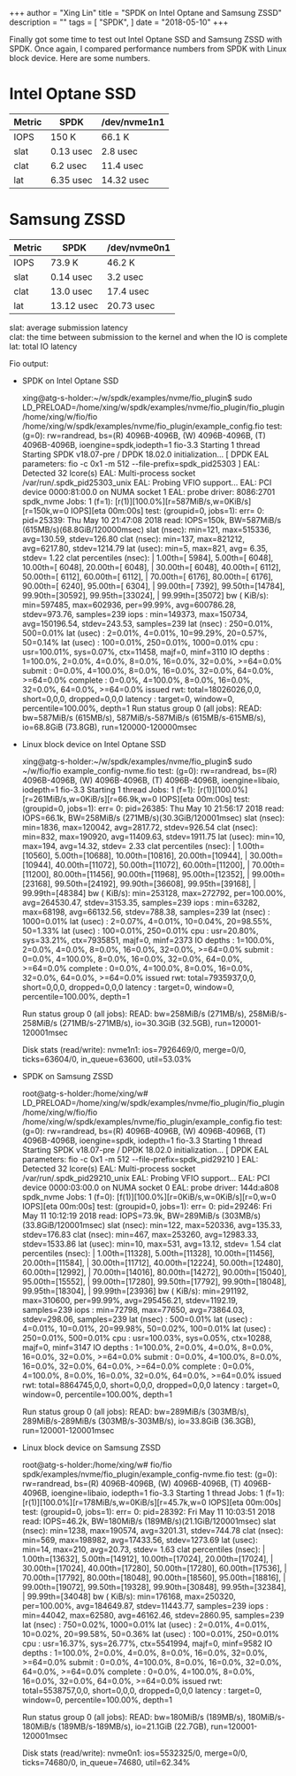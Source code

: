 +++
author = "Xing Lin"
title = "SPDK on Intel Optane and Samsung ZSSD"
description = ""
tags = [
    "SPDK",
]
date = "2018-05-10"
+++

Finally got some time to test out Intel Optane SSD and Samsung ZSSD with SPDK. Once again, I compared performance numbers from SPDK with Linux block device. Here are some numbers. 

# Intel Optane SSD  
| Metric | SPDK    | /dev/nvme1n1 |
|--------|---------|-------------|
| IOPS   | 150 K  | 66.1 K      |
| slat   | 0.13 usec | 2.8 usec |
| clat   | 6.2 usec| 11.4 usec|
| lat    | 6.35 usec| 14.32 usec|

# Samsung ZSSD  
| Metric | SPDK    | /dev/nvme0n1 |
|--------|---------|-------------|
| IOPS   | 73.9 K  | 46.2 K      |
| slat   | 0.14 usec | 3.2 usec |
| clat   | 13.0 usec| 17.4 usec|
| lat    | 13.12 usec| 20.73 usec|


slat: average submission latency  
clat: the time between submission to the kernel and when the IO is complete  
lat: total IO latency   

Fio output:
* SPDK on Intel Optane SSD

    xing@atg-s-holder:~/w/spdk/examples/nvme/fio_plugin$ sudo LD_PRELOAD=/home/xing/w/spdk/examples/nvme/fio_plugin/fio_plugin /home/xing/w/fio/fio /home/xing/w/spdk/examples/nvme/fio_plugin/example_config.fio
    test: (g=0): rw=randread, bs=(R) 4096B-4096B, (W) 4096B-4096B, (T) 4096B-4096B, ioengine=spdk,iodepth=1
    fio-3.3
    Starting 1 thread
    Starting SPDK v18.07-pre / DPDK 18.02.0 initialization...
    [ DPDK EAL parameters: fio -c 0x1 -m 512 --file-prefix=spdk_pid25303 ]
    EAL: Detected 32 lcore(s)
    EAL: Multi-process socket /var/run/.spdk_pid25303_unix
    EAL: Probing VFIO support...
    EAL: PCI device 0000:81:00.0 on NUMA socket 1
    EAL:   probe driver: 8086:2701 spdk_nvme
    Jobs: 1 (f=1): [r(1)][100.0%][r=587MiB/s,w=0KiB/s][r=150k,w=0 IOPS][eta 00m:00s]
    test: (groupid=0, jobs=1): err= 0: pid=25339: Thu May 10 21:47:08 2018
        read: IOPS=150k, BW=587MiB/s (615MB/s)(68.8GiB/120000msec)
        slat (nsec): min=121, max=515336, avg=130.59, stdev=126.80
        clat (nsec): min=137, max=821212, avg=6217.80, stdev=1214.79
        lat (usec): min=5, max=821, avg= 6.35, stdev= 1.22
        clat percentiles (nsec):
             |  1.00th=[ 5984],  5.00th=[ 6048], 10.00th=[ 6048], 20.00th=[ 6048],
             | 30.00th=[ 6048], 40.00th=[ 6112], 50.00th=[ 6112], 60.00th=[ 6112],
             | 70.00th=[ 6176], 80.00th=[ 6176], 90.00th=[ 6240], 95.00th=[ 6304],
             | 99.00th=[ 7392], 99.50th=[14784], 99.90th=[30592], 99.95th=[33024],
             | 99.99th=[35072]
        bw (  KiB/s): min=597485, max=602936, per=99.99%, avg=600786.28, stdev=973.76, samples=239
        iops        : min=149373, max=150734, avg=150196.54, stdev=243.53, samples=239
        lat (nsec)   : 250=0.01%, 500=0.01%
        lat (usec)   : 2=0.01%, 4=0.01%, 10=99.29%, 20=0.57%, 50=0.14%
        lat (usec)   : 100=0.01%, 250=0.01%, 1000=0.01%
        cpu          : usr=100.01%, sys=0.07%, ctx=11458, majf=0, minf=3110
        IO depths    : 1=100.0%, 2=0.0%, 4=0.0%, 8=0.0%, 16=0.0%, 32=0.0%, >=64=0.0%
        submit    : 0=0.0%, 4=100.0%, 8=0.0%, 16=0.0%, 32=0.0%, 64=0.0%, >=64=0.0%
        complete  : 0=0.0%, 4=100.0%, 8=0.0%, 16=0.0%, 32=0.0%, 64=0.0%, >=64=0.0%
        issued rwt: total=18026026,0,0, short=0,0,0, dropped=0,0,0
        latency   : target=0, window=0, percentile=100.00%, depth=1
        Run status group 0 (all jobs):
        READ: bw=587MiB/s (615MB/s), 587MiB/s-587MiB/s (615MB/s-615MB/s), io=68.8GiB (73.8GB), run=120000-120000msec

* Linux block device on Intel Optane SSD

    xing@atg-s-holder:~/w/spdk/examples/nvme/fio_plugin$ sudo ~/w/fio/fio example_config-nvme.fio
    test: (g=0): rw=randread, bs=(R) 4096B-4096B, (W) 4096B-4096B, (T) 4096B-4096B, ioengine=libaio, iodepth=1
    fio-3.3
    Starting 1 thread
    Jobs: 1 (f=1): [r(1)][100.0%][r=261MiB/s,w=0KiB/s][r=66.9k,w=0 IOPS][eta 00m:00s]
    test: (groupid=0, jobs=1): err= 0: pid=26385: Thu May 10 21:56:17 2018
        read: IOPS=66.1k, BW=258MiB/s (271MB/s)(30.3GiB/120001msec)
        slat (nsec): min=1836, max=120042, avg=2817.72, stdev=926.54
        clat (nsec): min=832, max=190920, avg=11409.63, stdev=1911.75
        lat (usec): min=10, max=194, avg=14.32, stdev= 2.33
        clat percentiles (nsec):
            |  1.00th=[10560],  5.00th=[10688], 10.00th=[10816], 20.00th=[10944],
            | 30.00th=[10944], 40.00th=[11072], 50.00th=[11072], 60.00th=[11200],
            | 70.00th=[11200], 80.00th=[11456], 90.00th=[11968], 95.00th=[12352],
            | 99.00th=[23168], 99.50th=[24192], 99.90th=[36608], 99.95th=[39168],
            | 99.99th=[48384]
        bw (  KiB/s): min=253128, max=272792, per=100.00%, avg=264530.47, stdev=3153.35, samples=239
        iops        : min=63282, max=68198, avg=66132.56, stdev=788.38, samples=239
        lat (nsec)   : 1000=0.01%
        lat (usec)   : 2=0.07%, 4=0.01%, 10=0.04%, 20=98.55%, 50=1.33%
        lat (usec)   : 100=0.01%, 250=0.01%
        cpu          : usr=20.80%, sys=33.21%, ctx=7935851, majf=0, minf=2373
        IO depths    : 1=100.0%, 2=0.0%, 4=0.0%, 8=0.0%, 16=0.0%, 32=0.0%, >=64=0.0%
            submit    : 0=0.0%, 4=100.0%, 8=0.0%, 16=0.0%, 32=0.0%, 64=0.0%, >=64=0.0%
            complete  : 0=0.0%, 4=100.0%, 8=0.0%, 16=0.0%, 32=0.0%, 64=0.0%, >=64=0.0%
            issued rwt: total=7935937,0,0, short=0,0,0, dropped=0,0,0
            latency   : target=0, window=0, percentile=100.00%, depth=1

    Run status group 0 (all jobs):
        READ: bw=258MiB/s (271MB/s), 258MiB/s-258MiB/s (271MB/s-271MB/s), io=30.3GiB (32.5GB), run=120001-120001msec

    Disk stats (read/write):
        nvme1n1: ios=7926469/0, merge=0/0, ticks=63604/0, in_queue=63600, util=53.03%  
* SPDK on Samsung ZSSD

    root@atg-s-holder:/home/xing/w# LD_PRELOAD=/home/xing/w/spdk/examples/nvme/fio_plugin/fio_plugin /home/xing/w/fio/fio /home/xing/w/spdk/examples/nvme/fio_plugin/example_config.fio
    test: (g=0): rw=randread, bs=(R) 4096B-4096B, (W) 4096B-4096B, (T) 4096B-4096B, ioengine=spdk, iodepth=1
    fio-3.3
    Starting 1 thread
    Starting SPDK v18.07-pre / DPDK 18.02.0 initialization...
    [ DPDK EAL parameters: fio -c 0x1 -m 512 --file-prefix=spdk_pid29210 ]
    EAL: Detected 32 lcore(s)
    EAL: Multi-process socket /var/run/.spdk_pid29210_unix
    EAL: Probing VFIO support...
    EAL: PCI device 0000:03:00.0 on NUMA socket 0
    EAL:   probe driver: 144d:a808 spdk_nvme
    Jobs: 1 (f=0): [f(1)][100.0%][r=0KiB/s,w=0KiB/s][r=0,w=0 IOPS][eta 00m:00s]
    test: (groupid=0, jobs=1): err= 0: pid=29246: Fri May 11 10:12:19 2018
        read: IOPS=73.9k, BW=289MiB/s (303MB/s)(33.8GiB/120001msec)
        slat (nsec): min=122, max=520336, avg=135.33, stdev=176.83
        clat (nsec): min=467, max=253260, avg=12983.33, stdev=1533.86
        lat (usec): min=10, max=531, avg=13.12, stdev= 1.54
        clat percentiles (nsec):
            |  1.00th=[11328],  5.00th=[11328], 10.00th=[11456], 20.00th=[11584],
            | 30.00th=[11712], 40.00th=[12224], 50.00th=[12480], 60.00th=[12992],
            | 70.00th=[14016], 80.00th=[14272], 90.00th=[15040], 95.00th=[15552],
            | 99.00th=[17280], 99.50th=[17792], 99.90th=[18048], 99.95th=[18304],
            | 99.99th=[23936]
        bw (  KiB/s): min=291192, max=310600, per=99.99%, avg=295456.21, stdev=1192.19, samples=239
        iops        : min=72798, max=77650, avg=73864.03, stdev=298.06, samples=239
        lat (nsec)   : 500=0.01%
        lat (usec)   : 4=0.01%, 10=0.01%, 20=99.98%, 50=0.02%, 100=0.01%
        lat (usec)   : 250=0.01%, 500=0.01%
        cpu          : usr=100.03%, sys=0.05%, ctx=10288, majf=0, minf=3147
        IO depths    : 1=100.0%, 2=0.0%, 4=0.0%, 8=0.0%, 16=0.0%, 32=0.0%, >=64=0.0%
            submit    : 0=0.0%, 4=100.0%, 8=0.0%, 16=0.0%, 32=0.0%, 64=0.0%, >=64=0.0%
            complete  : 0=0.0%, 4=100.0%, 8=0.0%, 16=0.0%, 32=0.0%, 64=0.0%, >=64=0.0%
            issued rwt: total=8864745,0,0, short=0,0,0, dropped=0,0,0
            latency   : target=0, window=0, percentile=100.00%, depth=1

    Run status group 0 (all jobs):
        READ: bw=289MiB/s (303MB/s), 289MiB/s-289MiB/s (303MB/s-303MB/s), io=33.8GiB (36.3GB), run=120001-120001msec
* Linux block device on Samsung ZSSD

    root@atg-s-holder:/home/xing/w# fio/fio spdk/examples/nvme/fio_plugin/example_config-nvme.fio
    test: (g=0): rw=randread, bs=(R) 4096B-4096B, (W) 4096B-4096B, (T) 4096B-4096B, ioengine=libaio, iodepth=1
    fio-3.3
    Starting 1 thread
    Jobs: 1 (f=1): [r(1)][100.0%][r=178MiB/s,w=0KiB/s][r=45.7k,w=0 IOPS][eta 00m:00s]
    test: (groupid=0, jobs=1): err= 0: pid=28392: Fri May 11 10:03:51 2018
        read: IOPS=46.2k, BW=180MiB/s (189MB/s)(21.1GiB/120001msec)
        slat (nsec): min=1238, max=190574, avg=3201.31, stdev=744.78
        clat (nsec): min=569, max=198982, avg=17433.56, stdev=1273.69
        lat (usec): min=14, max=210, avg=20.73, stdev= 1.63
        clat percentiles (nsec):
            |  1.00th=[13632],  5.00th=[14912], 10.00th=[17024], 20.00th=[17024],
            | 30.00th=[17024], 40.00th=[17280], 50.00th=[17280], 60.00th=[17536],
            | 70.00th=[17792], 80.00th=[18048], 90.00th=[18560], 95.00th=[18816],
            | 99.00th=[19072], 99.50th=[19328], 99.90th=[30848], 99.95th=[32384],
            | 99.99th=[34048]
        bw (  KiB/s): min=176168, max=250320, per=100.00%, avg=184649.87, stdev=11443.77, samples=239
        iops        : min=44042, max=62580, avg=46162.46, stdev=2860.95, samples=239
        lat (nsec)   : 750=0.02%, 1000=0.01%
        lat (usec)   : 2=0.01%, 4=0.01%, 10=0.02%, 20=99.58%, 50=0.36%
        lat (usec)   : 100=0.01%, 250=0.01%
        cpu          : usr=16.37%, sys=26.77%, ctx=5541994, majf=0, minf=9582
        IO depths    : 1=100.0%, 2=0.0%, 4=0.0%, 8=0.0%, 16=0.0%, 32=0.0%, >=64=0.0%
            submit    : 0=0.0%, 4=100.0%, 8=0.0%, 16=0.0%, 32=0.0%, 64=0.0%, >=64=0.0%
            complete  : 0=0.0%, 4=100.0%, 8=0.0%, 16=0.0%, 32=0.0%, 64=0.0%, >=64=0.0%
            issued rwt: total=5538757,0,0, short=0,0,0, dropped=0,0,0
            latency   : target=0, window=0, percentile=100.00%, depth=1

    Run status group 0 (all jobs):
        READ: bw=180MiB/s (189MB/s), 180MiB/s-180MiB/s (189MB/s-189MB/s), io=21.1GiB (22.7GB), run=120001-120001msec

    Disk stats (read/write):
        nvme0n1: ios=5532325/0, merge=0/0, ticks=74680/0, in_queue=74680, util=62.34%
